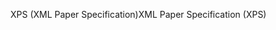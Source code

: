 <span data-ttu-id="4e126-101">XPS (XML Paper Specification)</span><span class="sxs-lookup"><span data-stu-id="4e126-101">XML Paper Specification (XPS)</span></span>
